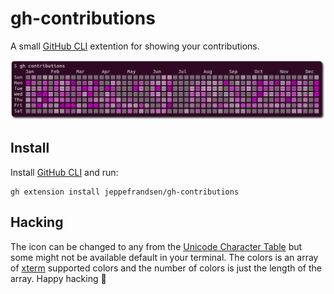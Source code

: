 # gh-contributions

A small [GitHub CLI](https://cli.github.com/) extention for showing your contributions.

![](images/gh-contributions.png)

## Install

Install [GitHub CLI](https://cli.github.com/) and run:

```
gh extension install jeppefrandsen/gh-contributions
```

## Hacking

The icon can be changed to any from the [Unicode Character Table](https://unicode-table.com/en/blocks/) but some might not be available default in your terminal. The colors is an array of [xterm](https://robotmoon.com/256-colors/) supported colors and the number of colors is just the length of the array. Happy hacking 🍻
